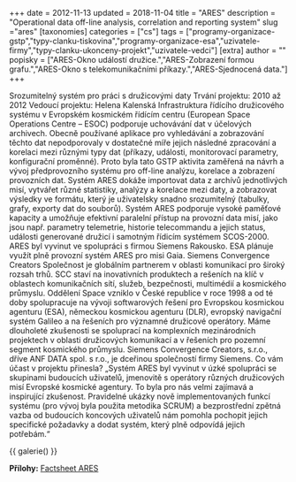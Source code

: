 +++
date = 2012-11-13
updated = 2018-11-04
title = "ARES"
description = "Operational data off-line analysis, correlation and reporting system"
slug ="ares"
[taxonomies]
categories = ["cs"]
tags = ["programy-organizace-gstp","typy-clanku-tiskovina","programy-organizace-esa","uzivatele-firmy","typy-clanku-ukonceny-projekt","uzivatele-vedci"]
[extra]
author = ""
popisky = ["ARES-Okno událostí družice.","ARES-Zobrazení formou grafu.","ARES-Okno s telekomunikačními příkazy.","ARES-Sjednocená data."]
+++

Srozumitelný systém pro práci s družicovými daty Trvání projektu: 2010 až 2012 Vedoucí projektu: Helena Kalenská Infrastruktura řídícího družicového systému v Evropském kosmickém řídícím centru (European Space Operations Centre – ESOC) podporuje uchovávání dat v účelových archivech. Obecně používané aplikace pro vyhledávání a zobrazování těchto dat nepodporovaly v dostatečné míře jejich následné zpracování a korelaci mezi různými typy dat (příkazy, události, monitorovací parametry, konfigurační proměnné). Proto byla tato GSTP aktivita zaměřená na návrh a vývoj předprovozního systému pro off-line analýzu, korelace a zobrazení provozních dat. Systém ARES dokáže importovat data z archívů jednotlivých misí, vytvářet různé statistiky, analýzy a korelace mezi daty, a zobrazovat výsledky ve formátu, který je uživatelsky snadno srozumitelný (tabulky, grafy, exporty dat do souborů). Systém ARES podporuje vysoké paměťové kapacity a umožňuje efektivní paralelní přístup na provozní data misí, jako jsou např. parametry telemetrie, historie telecommandu a jejich status, události generované družicí i samotným řídicím systémem SCOS-2000. ARES byl vyvinut ve spolupráci s firmou Siemens Rakousko. ESA plánuje využít plně provozní systém ARES pro misi Gaia. Siemens Convergence Creators Společnost je globálním partnerem v oblasti komunikací pro široký rozsah trhů. SCC staví na inovativních produktech a rešeních na klíč v oblastech komunikačních sítí, služeb, bezpečnosti, multimédií a kosmického průmyslu. Oddělení Space vzniklo v České republice v roce 1998 a od té doby spolupracuje na vývoji softwarových řešení pro Evropskou kosmickou agenturu (ESA), německou kosmickou agenturu (DLR), evropský navigační systém Galileo a na řešeních pro významné družicové operátory. Máme dlouholeté zkušenosti se spoluprací na komplexních mezinárodních projektech v oblasti družicových komunikací a v řešeních pro pozemní segment kosmického průmyslu. Siemens Convergence Creators, s.r.o., dříve ANF DATA spol. s r.o., je dceřinou společností firmy Siemens. Co vám účast v projektu přinesla? „Systém ARES byl vyvinut v úzké spolupráci se skupinami budoucích uživatelů, jmenovitě s operátory různých družicových misí Evropské kosmické agentury. To byla pro nás velmi zajímavá a inspirující zkušenost. Pravidelné ukázky nově implementovaných funkcí systému (pro vývoj byla použita metodika SCRUM) a bezprostřední zpětná vazba od budoucích koncových uživatelů nám pomohla pochopit jejich specifické požadavky a dodat systém, který plně odpovídá jejich potřebám.“

{{ galerie() }}

**Přílohy:**
[Factsheet ARES]

[Factsheet ARES]: csofactsheets-ares-web.pdf
